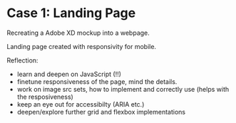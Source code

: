 # Case 1: Landing Page
 
Recreating a Adobe XD mockup into a webpage.

Landing page created with responsivity for mobile.

Reflection:
- learn and deepen on JavaScript (!!)
- finetune responsiveness of the page, mind the details.
- work on image src sets, how to implement and correctly use (helps with the resposiveness)
- keep an eye out for accessibilty (ARIA etc.)
- deepen/explore further grid and flexbox implementations
